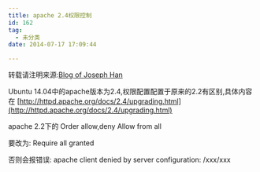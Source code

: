 ```yaml
---
title: apache 2.4权限控制
id: 162
tag:
  - 未分类
date: 2014-07-17 17:09:44

---
```


转载请注明来源:[Blog of Joseph Han](http://blog.joseph-han.net/ "Blog of Joseph Han")

Ubuntu 14.04中的apache版本为2.4,权限配置配置于原来的2.2有区别,具体内容在
[http://httpd.apache.org/docs/2.4/upgrading.html](http://httpd.apache.org/docs/2.4/upgrading.html)

apache 2.2下的
Order allow,deny
Allow from all

要改为:
Require all granted

否则会报错误:
apache client denied by server configuration: /xxx/xxx